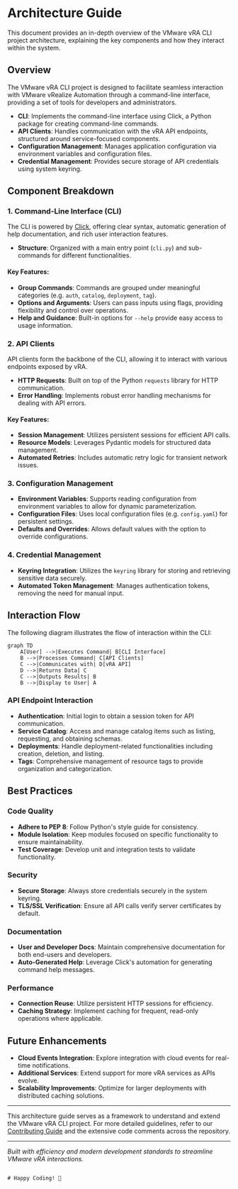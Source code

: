 # Architecture Guide

This document provides an in-depth overview of the VMware vRA CLI project architecture, explaining the key components and how they interact within the system.

## Overview

The VMware vRA CLI project is designed to facilitate seamless interaction with VMware vRealize Automation through a command-line interface, providing a set of tools for developers and administrators.

- **CLI**: Implements the command-line interface using Click, a Python package for creating command-line commands.
- **API Clients**: Handles communication with the vRA API endpoints, structured around service-focused components.
- **Configuration Management**: Manages application configuration via environment variables and configuration files.
- **Credential Management**: Provides secure storage of API credentials using system keyring.

## Component Breakdown

### 1. Command-Line Interface (CLI)
The CLI is powered by [Click](https://click.palletsprojects.com/), offering clear syntax, automatic generation of help documentation, and rich user interaction features.

- **Structure**: Organized with a main entry point (`cli.py`) and sub-commands for different functionalities.

#### Key Features:
- **Group Commands**: Commands are grouped under meaningful categories (e.g. `auth`, `catalog`, `deployment`, `tag`).
- **Options and Arguments**: Users can pass inputs using flags, providing flexibility and control over operations.
- **Help and Guidance**: Built-in options for `--help` provide easy access to usage information.

### 2. API Clients
API clients form the backbone of the CLI, allowing it to interact with various endpoints exposed by vRA.

- **HTTP Requests**: Built on top of the Python `requests` library for HTTP communication.
- **Error Handling**: Implements robust error handling mechanisms for dealing with API errors.

#### Key Features:
- **Session Management**: Utilizes persistent sessions for efficient API calls.
- **Resource Models**: Leverages Pydantic models for structured data management.
- **Automated Retries**: Includes automatic retry logic for transient network issues.

### 3. Configuration Management
- **Environment Variables**: Supports reading configuration from environment variables to allow for dynamic parameterization.
- **Configuration Files**: Uses local configuration files (e.g. `config.yaml`) for persistent settings.
- **Defaults and Overrides**: Allows default values with the option to override configurations.

### 4. Credential Management
- **Keyring Integration**: Utilizes the `keyring` library for storing and retrieving sensitive data securely.
- **Automated Token Management**: Manages authentication tokens, removing the need for manual input.

## Interaction Flow
The following diagram illustrates the flow of interaction within the CLI:

```mermaid
graph TD
    A[User] -->|Executes Command| B[CLI Interface]
    B -->|Processes Command| C[API Clients]
    C -->|Communicates with| D[vRA API]
    D -->|Returns Data| C
    C -->|Outputs Results| B
    B -->|Display to User| A
```

### API Endpoint Interaction
- **Authentication**: Initial login to obtain a session token for API communication.
- **Service Catalog**: Access and manage catalog items such as listing, requesting, and obtaining schemas.
- **Deployments**: Handle deployment-related functionalities including creation, deletion, and listing.
- **Tags**: Comprehensive management of resource tags to provide organization and categorization.

## Best Practices

### Code Quality
- **Adhere to PEP 8**: Follow Python's style guide for consistency.
- **Module Isolation**: Keep modules focused on specific functionality to ensure maintainability.
- **Test Coverage**: Develop unit and integration tests to validate functionality.

### Security
- **Secure Storage**: Always store credentials securely in the system keyring.
- **TLS/SSL Verification**: Ensure all API calls verify server certificates by default.

### Documentation
- **User and Developer Docs**: Maintain comprehensive documentation for both end-users and developers.
- **Auto-Generated Help**: Leverage Click's automation for generating command help messages.

### Performance
- **Connection Reuse**: Utilize persistent HTTP sessions for efficiency.
- **Caching Strategy**: Implement caching for frequent, read-only operations where applicable.

## Future Enhancements

- **Cloud Events Integration**: Explore integration with cloud events for real-time notifications.
- **Additional Services**: Extend support for more vRA services as APIs evolve.
- **Scalability Improvements**: Optimize for larger deployments with distributed caching solutions.

---

This architecture guide serves as a framework to understand and extend the VMware vRA CLI project. For more detailed guidelines, refer to our [Contributing Guide](contributing.md) and the extensive code comments across the repository.

---

*Built with efficiency and modern development standards to streamline VMware vRA interactions.*

``` 

# Happy Coding! 🎉 

```
